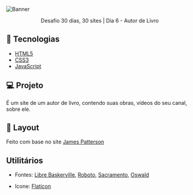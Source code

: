 ![Banner](https://bucket.mlcdn.com/a/714/714749/images/526eefd365cb43f305965c9dd7e13feebadaa517.png/5f4a3337a45125ad24634c9416369bab90291a28.png)


<p align="center">Desafio 30 dias, 30 sites | Dia 6 - Autor de Livro</p>

## 🚀 Tecnologias

* [HTML5](https://developer.mozilla.org/pt-BR/docs/Web/HTML)
* [CSS3](https://developer.mozilla.org/pt-BR/docs/Web/CSS)
* [JavaScript](https://developer.mozilla.org/pt-BR/docs/Web/JavaScript)

## 💻 Projeto
É um site de um autor de livro, contendo suas obras, vídeos do seu canal, sobre ele.

## 🎨 Layout
Feito com base no site [James Patterson](https://www.jamespatterson.com/?utm_source=newsletter&utm_medium=email&utm_campaign=30_days_30_sites_day_6&utm_term=2021-02-11)

## Utilitários

- Fontes:  [Libre Baskerville](https://fonts.google.com/specimen/Libre+Baskerville),  [Roboto](https://fonts.google.com/specimen/Roboto),  [Sacramento](https://fonts.google.com/specimen/Sacramento),  [Oswald](https://fonts.google.com/specimen/Oswald)

- Icone: [Flaticon](https://www.flaticon.com/)
